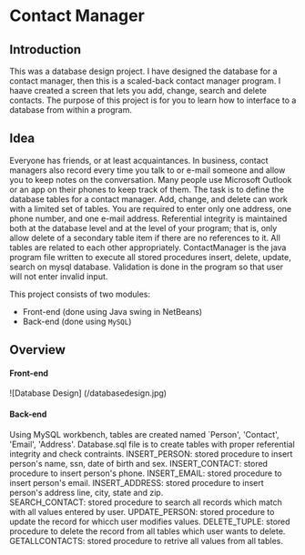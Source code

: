 # Contact Manager 

## Introduction
This was a database design project. I have designed the database for a contact manager, then this is a scaled-back contact manager program. I haave created a screen that lets you add, change, search and delete contacts. The purpose of this project is for you to learn how to interface to a database from within a program.

## Idea
Everyone has friends, or at least acquaintances.  In business, contact managers also record every time you talk to or e-mail someone and allow you to keep notes on the conversation. Many people use Microsoft Outlook or an app on their phones to keep track of them. The task is to define the database tables for a contact manager. Add, change, and delete can work with a limited set of tables. You are required to enter only one address, one phone number, and one e-mail address. Referential integrity is maintained both at the database level and at the level of your program; that is, only allow delete of a secondary table item if there are no references to it. All tables are related to each other appropriately. ContactManager is the java program file written to execute all stored procedures insert, delete, update, search on mysql database. Validation is done in the program so that user will not enter invalid input. 


This project consists of two modules:  
* Front-end (done using Java swing in NetBeans)
* Back-end (done using `MySQL`)

## Overview
#### Front-end

![Database Design] (/databasedesign.jpg)

#### Back-end

Using MySQL workbench, tables are created named `Person', 'Contact', 'Email', 'Address'.
Database.sql file is to create tables with proper referential integrity and check contraints. 
INSERT_PERSON:	stored procedure to insert person's name, ssn, date of birth and sex. 
INSERT_CONTACT:	stored procedure to insert person's phone. 
INSERT_EMAIL:	stored procedure to insert person's email. 
INSERT_ADDRESS:	stored procedure to insert person's address line, city, state and zip.  
SEARCH_CONTACT: stored procedure to search all records which match with all values entered by user.
UPDATE_PERSON:	stored procedure to update the record for whicch user modifies values. 
DELETE_TUPLE:	stored procedure to delete the record from all tables which user wants to delete.
GETALLCONTACTS: stored procedure to retrive all values from all tables.  
